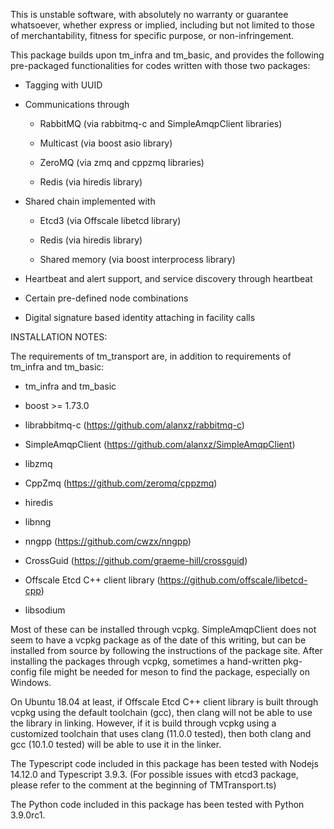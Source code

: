 This is unstable software, with absolutely no warranty or guarantee whatsoever, whether express or implied, including but not limited to those of merchantability, fitness for specific purpose, or non-infringement.

This package builds upon tm_infra and tm_basic, and provides the following pre-packaged functionalities for codes written with those two packages:

* Tagging with UUID

* Communications through
  
  - RabbitMQ (via rabbitmq-c and SimpleAmqpClient libraries)

  - Multicast (via boost asio library)

  - ZeroMQ (via zmq and cppzmq libraries)

  - Redis (via hiredis library)

* Shared chain implemented with

  - Etcd3 (via Offscale libetcd library)

  - Redis (via hiredis library)

  - Shared memory (via boost interprocess library)

* Heartbeat and alert support, and service discovery through heartbeat

* Certain pre-defined node combinations

* Digital signature based identity attaching in facility calls

INSTALLATION NOTES:

The requirements of tm_transport are, in addition to requirements of tm_infra and tm_basic:

* tm_infra and tm_basic

* boost >= 1.73.0

* librabbitmq-c (https://github.com/alanxz/rabbitmq-c)

* SimpleAmqpClient (https://github.com/alanxz/SimpleAmqpClient)

* libzmq

* CppZmq (https://github.com/zeromq/cppzmq)

* hiredis

* libnng

* nngpp (https://github.com/cwzx/nngpp)

* CrossGuid (https://github.com/graeme-hill/crossguid)

* Offscale Etcd C++ client library (https://github.com/offscale/libetcd-cpp)

* libsodium

Most of these can be installed through vcpkg. SimpleAmqpClient does not seem to have a vcpkg package as of the date of this writing, but can be installed from source by following the instructions of the package site. After installing the packages through vcpkg, sometimes a hand-written pkg-config file might be needed for meson to find the package, especially on Windows.

On Ubuntu 18.04 at least, if Offscale Etcd C++ client library is built through vcpkg using the default toolchain (gcc), then clang will not be able to use the library in linking. However, if it is build through vcpkg using a customized toolchain that uses clang (11.0.0 tested), then both clang and gcc (10.1.0 tested) will be able to use it in the linker. 

The Typescript code included in this package has been tested with Nodejs 14.12.0 and Typescript 3.9.3. (For possible issues with etcd3 package, please refer to the comment at the beginning of TMTransport.ts)

The Python code included in this package has been tested with Python 3.9.0rc1.
